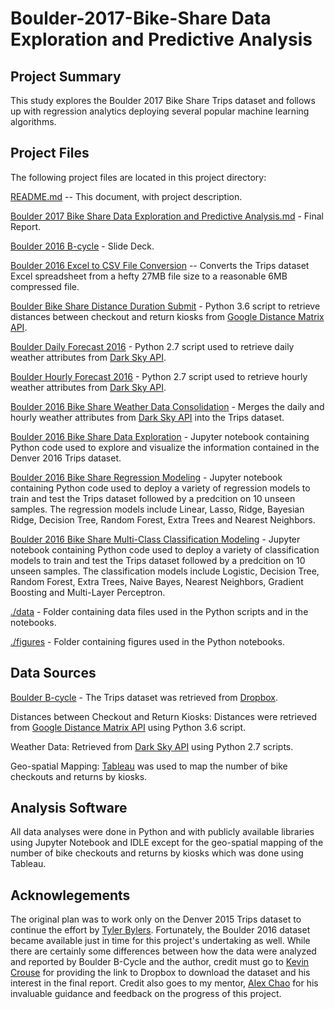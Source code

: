 # Boulder-2017-Bike-Share Data Exploration and Predictive Analysis

## Project Summary
This study explores the Boulder 2017 Bike Share Trips dataset and follows up with regression analytics deploying several popular machine learning algorithms.

## Project Files
The following project files are located in this project directory:

[README.md](https://github.com/hbhasin/Boulder-2017-Bike-Share/blob/master/README.md) -- This document, with project description.

[Boulder 2017 Bike Share Data Exploration and Predictive Analysis.md](https://github.com/hbhasin/Boulder-2017-Bike-Share/blob/master/Boulder_2017_Bike_share_Data_Exploration_and_Predictive_Analysis.md) - Final Report.

[Boulder 2016 B-cycle](https://github.com/hbhasin/Boulder-2016-Bike-Share/blob/master/Boulder%202016%20B-cycle.pdf) - Slide Deck.

[Boulder 2016 Excel to CSV File Conversion](https://github.com/hbhasin/Boulder-2016-Bike-Share/blob/master/Boulder_2016_Excel_to_CSV_File_Conversion.ipynb) -- Converts the Trips dataset Excel spreadsheet from a hefty 27MB file size to a reasonable 6MB compressed file.

[Boulder Bike Share Distance Duration Submit](https://github.com/hbhasin/Boulder-2016-Bike-Share/blob/master/Boulder_Bike_Share_Distance_Duration_Submit.py) - Python 3.6 script to retrieve distances between checkout and return kiosks from [Google Distance Matrix API](https://developers.google.com/maps/documentation/distance-matrix/).

[Boulder Daily Forecast 2016](https://github.com/hbhasin/Boulder-2016-Bike-Share/blob/master/Boulder_Daily_Forecast_2016.py) - Python 2.7 script used to retrieve daily weather attributes from [Dark Sky API](https://darksky.net/dev/).

[Boulder Hourly Forecast 2016](https://github.com/hbhasin/Boulder-2016-Bike-Share/blob/master/Boulder_Hourly_Forecast_2016.py) - Python 2.7 script used to retrieve hourly weather attributes from [Dark Sky API](https://darksky.net/dev/).

[Boulder 2016 Bike Share Weather Data Consolidation](https://github.com/hbhasin/Boulder-2016-Bike-Share/blob/master/Boulder%202016%20Bike%20Share%20Weather%20Data%20Consolidation.ipynb) - Merges the daily and hourly weather attributes from [Dark Sky API](https://darksky.net/dev/) into the Trips dataset.

[Boulder 2016 Bike Share Data Exploration](https://github.com/hbhasin/Boulder-2016-Bike-Share/blob/master/Boulder%202016%20Bike%20Share%20Data%20Exploration.ipynb) - Jupyter notebook containing Python code used to explore and visualize the information contained in the Denver 2016 Trips dataset. 

[Boulder 2016 Bike Share Regression Modeling](https://github.com/hbhasin/Boulder-2016-Bike-Share/blob/master/Boulder%202016%20Bike%20Share%20Regression%20Modeling.ipynb) - Jupyter notebook containing Python code used to deploy a variety of regression models to train and test the Trips dataset followed by a predcition on 10 unseen samples. The regression models include Linear, Lasso, Ridge, Bayesian Ridge, Decision Tree, Random Forest, Extra Trees and Nearest Neighbors. 

[Boulder 2016 Bike Share Multi-Class Classification Modeling](https://github.com/hbhasin/Boulder-2016-Bike-Share/blob/master/Boulder%202016%20Bike%20Share%20Multi-Class%20Classification%20Modeling.ipynb) - Jupyter notebook containing Python code used to deploy a variety of classification models to train and test the Trips dataset followed by a predcition on 10 unseen samples. The classification models include Logistic, Decision Tree, Random Forest, Extra Trees, Naive Bayes, Nearest Neighbors, Gradient Boosting and Multi-Layer Perceptron.

[./data](https://github.com/hbhasin/Boulder-2016-Bike-Share/tree/master/data) - Folder containing data files used in the Python scripts and in the notebooks.

[./figures](https://github.com/hbhasin/Boulder-2016-Bike-Share/tree/master/figures) - Folder containing figures used in the Python notebooks.


## Data Sources
[Boulder B-cycle](https://boulder.bcycle.com/) - The Trips dataset was retrieved from [Dropbox](https://www.dropbox.com/s/hk8csl6fm4q0221/Boulder%20B-cycle%20May%202011-January%202017%20Trip%20Data.xlsx?dl=0).

Distances between Checkout and Return Kiosks: Distances were retrieved from [Google Distance Matrix API](https://developers.google.com/maps/documentation/distance-matrix/) using Python 3.6 script.

Weather Data: Retrieved from [Dark Sky API](https://darksky.net/dev/) using Python 2.7 scripts.

Geo-spatial Mapping: [Tableau](https://public.tableau.com/) was used to map the number of bike checkouts and returns by kiosks.

## Analysis Software
All data analyses were done in Python and with publicly available libraries using Jupyter Notebook and IDLE except for the geo-spatial mapping of the number of bike checkouts and returns by kiosks which was done using Tableau.

## Acknowlegements
The original plan was to work only on the Denver 2015 Trips dataset to continue the effort by [Tyler Bylers](https://github.com/tybyers/denver_bcycle/blob/master/Denver_B-Cycle_2014.md). Fortunately, the Boulder 2016 dataset became available just in time for this project's undertaking as well. While there are certainly some differences between how the data were analyzed and reported by Boulder B-Cycle and the author, credit must go to [Kevin Crouse](https://boulder.bcycle.com/staff-board) for providing the link to Dropbox to download the dataset and his interest in the final report. Credit also goes to my mentor, [Alex Chao](https://www.linkedin.com/in/alexchao56/) for his invaluable guidance and feedback on the progress of this project.
